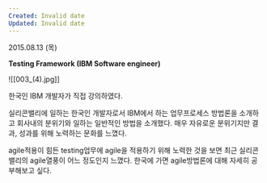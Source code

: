 ```yaml
---
Created: Invalid date
Updated: Invalid date
---
```

2015.08.13 (목)

**Testing Framework (IBM Software engineer)**

![[003_(4).jpg]]

한국인 IBM 개발자가 직접 강의하였다.

실리콘밸리에 일하는 한국인 개발자로서 IBM에서 하는 업무프로세스 방법론을 소개하고 회사내의 분위기와 일하는 일반적인 방법을 소개했다. 매우 자유로운 분위기지만 결과, 성과를 위해 노력하는 문화를 느꼈다.

agile적용이 힘든 testing업무에 agile을 적용하기 위해 노력한 것을 보면 최근 실리콘밸리의 agile열풍이 어느 정도인지 느꼈다. 한국에 가면 agile방법론에 대해 자세히 공부해보고 싶다.
